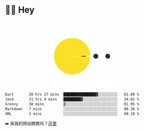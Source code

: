 
# 👋🏻 Hey
<div align="center">
	<br>
	<img src="https://raw.githubusercontent.com/Aniket965/Aniket965/master/pacman.svg?sanitize=true" width="200" height="200">
	<br>
</div>

<!--START_SECTION:waka-->
```text
Dart       20 hrs 27 mins  ███████████████▓░░░░░░░░░   62.89 % 
Java       11 hrs 4 mins   ████████▓░░░░░░░░░░░░░░░░   34.02 % 
Groovy     38 mins         ▒░░░░░░░░░░░░░░░░░░░░░░░░   01.95 % 
Markdown   7 mins          ░░░░░░░░░░░░░░░░░░░░░░░░░   00.36 % 
XML        3 mins          ░░░░░░░░░░░░░░░░░░░░░░░░░   00.19 % 
```
<!--END_SECTION:waka-->

 ➡️  来我的网站瞧瞧吗？[这里](https://www.shaolongfei.com)
